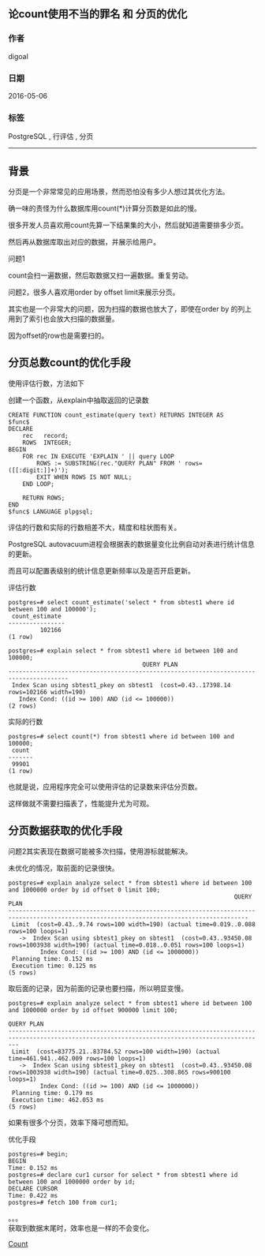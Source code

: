 ## 论count使用不当的罪名 和 分页的优化  
                                                              
### 作者                                                             
digoal                                                              
                                                              
### 日期                                                             
2016-05-06                                                                  
                                                              
### 标签                                                            
PostgreSQL , 行评估 , 分页                                                                                                                       
                                                              
----                                                            
                         
## 背景        
分页是一个非常常见的应用场景，然而恐怕没有多少人想过其优化方法。  
  
确一味的责怪为什么数据库用count(*)计算分页数是如此的慢。  
  
很多开发人员喜欢用count先算一下结果集的大小，然后就知道需要排多少页。  
  
然后再从数据库取出对应的数据，并展示给用户。  
  
问题1  
  
count会扫一遍数据，然后取数据又扫一遍数据。重复劳动。  
  
问题2，很多人喜欢用order by offset limit来展示分页。  
  
其实也是一个非常大的问题，因为扫描的数据也放大了，即使在order by 的列上用到了索引也会放大扫描的数据量。  
  
因为offset的row也是需要扫的。  
  
## 分页总数count的优化手段  
使用评估行数，方法如下  
  
创建一个函数，从explain中抽取返回的记录数  
  
```
CREATE FUNCTION count_estimate(query text) RETURNS INTEGER AS  
$func$  
DECLARE  
    rec   record;  
    ROWS  INTEGER;  
BEGIN  
    FOR rec IN EXECUTE 'EXPLAIN ' || query LOOP  
        ROWS := SUBSTRING(rec."QUERY PLAN" FROM ' rows=([[:digit:]]+)');  
        EXIT WHEN ROWS IS NOT NULL;  
    END LOOP;  
  
    RETURN ROWS;  
END  
$func$ LANGUAGE plpgsql;  
```
  
评估的行数和实际的行数相差不大，精度和柱状图有关。   
  
PostgreSQL autovacuum进程会根据表的数据量变化比例自动对表进行统计信息的更新。  
  
而且可以配置表级别的统计信息更新频率以及是否开启更新。  
  
评估行数    
  
```
postgres=# select count_estimate('select * from sbtest1 where id between 100 and 100000');  
 count_estimate   
----------------  
         102166  
(1 row)  
  
postgres=# explain select * from sbtest1 where id between 100 and 100000;  
                                      QUERY PLAN                                         
---------------------------------------------------------------------------------------  
 Index Scan using sbtest1_pkey on sbtest1  (cost=0.43..17398.14 rows=102166 width=190)  
   Index Cond: ((id >= 100) AND (id <= 100000))  
(2 rows)  
```
  
实际的行数    
  
```
postgres=# select count(*) from sbtest1 where id between 100 and 100000;  
 count   
-------  
 99901  
(1 row)  
```
  
也就是说，应用程序完全可以使用评估的记录数来评估分页数。  
  
这样做就不需要扫描表了，性能提升尤为可观。  
  
## 分页数据获取的优化手段  
问题2其实表现在数据可能被多次扫描，使用游标就能解决。  
  
未优化的情况，取前面的记录很快。  
  
```
postgres=# explain analyze select * from sbtest1 where id between 100 and 1000000 order by id offset 0 limit 100;  
                                                                QUERY PLAN                                                                  
------------------------------------------------------------------------------------------------------------------------------------------  
 Limit  (cost=0.43..9.74 rows=100 width=190) (actual time=0.019..0.088 rows=100 loops=1)  
   ->  Index Scan using sbtest1_pkey on sbtest1  (cost=0.43..93450.08 rows=1003938 width=190) (actual time=0.018..0.051 rows=100 loops=1)  
         Index Cond: ((id >= 100) AND (id <= 1000000))  
 Planning time: 0.152 ms  
 Execution time: 0.125 ms  
(5 rows)  
```
  
取后面的记录，因为前面的记录也要扫描，所以明显变慢。  
  
```
postgres=# explain analyze select * from sbtest1 where id between 100 and 1000000 order by id offset 900000 limit 100;  
                                                                  QUERY PLAN                                                                     
-----------------------------------------------------------------------------------------------------------------------------------------------  
 Limit  (cost=83775.21..83784.52 rows=100 width=190) (actual time=461.941..462.009 rows=100 loops=1)  
   ->  Index Scan using sbtest1_pkey on sbtest1  (cost=0.43..93450.08 rows=1003938 width=190) (actual time=0.025..308.865 rows=900100 loops=1)  
         Index Cond: ((id >= 100) AND (id <= 1000000))  
 Planning time: 0.179 ms  
 Execution time: 462.053 ms  
(5 rows)  
```
  
如果有很多个分页，效率下降可想而知。  
  
优化手段  
  
```
postgres=# begin;  
BEGIN  
Time: 0.152 ms  
postgres=# declare cur1 cursor for select * from sbtest1 where id between 100 and 1000000 order by id;  
DECLARE CURSOR  
Time: 0.422 ms  
postgres=# fetch 100 from cur1;  
```
  
。。。  
获取到数据末尾时，效率也是一样的不会变化。  
  
  
              
[Count](http://info.flagcounter.com/h9V1)                                          
     
